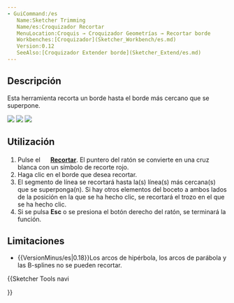 ```yaml
---
- GuiCommand:/es
   Name:Sketcher Trimming
   Name/es:Croquizador Recortar
   MenuLocation:Croquis → Croquizador Geometrías → Recortar borde
   Workbenches:[Croquizador](Sketcher_Workbench/es.md)
   Version:0.12
   SeeAlso:[Croquizador Extender borde](Sketcher_Extend/es.md)
---
```


## Descripción

Esta herramienta recorta un borde hasta el borde más cercano que se superpone.

![](images/SketcherTrimExample1.png ) ![](images/SketcherTrimExample2.png ) ![](images/SketcherTrimExample3.png )

## Utilización

1.  Pulse el **<img src=images/Sketcher_Trimming.svg style="width:16px"> [Recortar](Sketcher_Trimming/es.md)**. El puntero del ratón se convierte en una cruz blanca con un símbolo de recorte rojo.
2.  Haga clic en el borde que desea recortar.
3.  El segmento de línea se recortará hasta la(s) línea(s) más cercana(s) que se superponga(n). Si hay otros elementos del boceto a ambos lados de la posición en la que se ha hecho clic, se recortará el trozo en el que se ha hecho clic.
4.  Si se pulsa **Esc** o se presiona el botón derecho del ratón, se terminará la función.

## Limitaciones

-    {{VersionMinus/es|0.18}}Los arcos de hipérbola, los arcos de parábola y las B-splines no se pueden recortar.





{{Sketcher Tools navi

}}  
